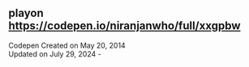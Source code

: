 ## playon https://codepen.io/niranjanwho/full/xxgpbw
Codepen Created on May 20, 2014  
Updated on July 29, 2024 - 
